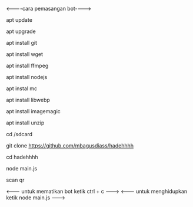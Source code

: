 <----cara pemasangan bot---->


apt update

apt upgrade

apt install git

apt install wget

apt install ffmpeg

apt install nodejs

apt instal mc

apt install libwebp

apt install imagemagic

apt install unzip

cd /sdcard

git clone https://github.com/mbagusdiass/hadehhhh

cd hadehhhh

node main.js

scan qr


<--- untuk mematikan bot ketik ctrl + c --->
<--- untuk menghidupkan ketik node main.js --->
